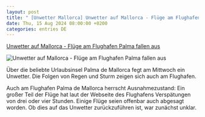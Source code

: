 ```yaml
---
layout: post
title: " [Unwetter Mallorca] Unwetter auf Mallorca - Flüge am Flughafen Palma fallen aus"
date: Thu, 15 Aug 2024 08:00:00 +0200
categories: entries DE
---
```

[Unwetter auf Mallorca - Flüge am Flughafen Palma fallen aus](https://ga.de/news/panorama/unwetter-auf-mallorca-fluege-am-flughafen-palma-fallen-aus_aid-117795993)

![Unwetter auf Mallorca - Flüge am Flughafen Palma fallen aus](https://ga.de/imgs/93/2/0/9/7/2/4/0/9/5/tok_0ace828d27c8c39415ca11175bd0d8cd/w1200_h630_x1500_y875_DPA_bfunk_dpa_5FA912002A0F18A5-380df7befbf0de91.jpg)

Über die beliebte Urlaubsinsel Palma de Mallorca fegt am Mittwoch ein Unwetter. Die Folgen von Regen und Sturm zeigen sich auch am Flughafen.

Auch am Flughafen Palma de Mallorca herrscht Ausnahmezustand: Ein großer Teil der Flüge hat laut der Webseite des Flughafens Verspätungen von drei oder vier Stunden. Einige Flüge seien offenbar auch abgesagt worden. Ob dies auf das Unwetter zurückzuführen ist, war zunächst unklar.

